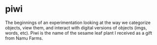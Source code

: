 # piwi

The beginnings of an experimentation looking at the way we categorize objects, view them, and interact with digital versions of objects (imgs, words, etc). Piwi is the name of the sesame leaf plant I received as a gift from Namu Farms.
